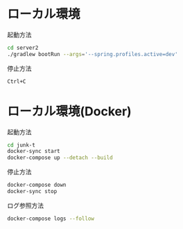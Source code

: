 # ローカル環境
起動方法
```bash
cd server2
./gradlew bootRun --args='--spring.profiles.active=dev'
```
停止方法
```bash
Ctrl+C
```

# ローカル環境(Docker)
起動方法
```bash
cd junk-t
docker-sync start
docker-compose up --detach --build
```
停止方法
```bash
docker-compose down
docker-sync stop 
```
ログ参照方法
```bash
docker-compose logs --follow
```

